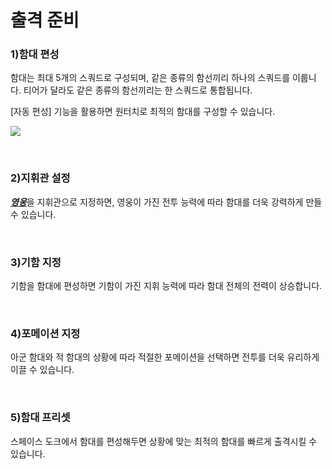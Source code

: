 # 출격 준비

### 1)함대 편성

 함대는 최대 5개의 스쿼드로 구성되며, 같은 종류의 함선끼리 하나의 스쿼드를 이룹니다. 티어가 달라도 같은 종류의 함선끼리는 한 스쿼드로 통합됩니다.

[자동 편성] 기능을 활용하면 원터치로 최적의 함대를 구성할 수 있습니다.

![](http://astrokings.s3.amazonaws.com/html/img/help/501_001fleetsetauto.jpg)

<br>

### 2)지휘관 설정

 [***<u>영웅</u>***](kor/300hero#영웅)을 지휘관으로 지정하면, 영웅이 가진 전투 능력에 따라 함대를 더욱 강력하게 만들 수 있습니다.

<br>

### 3)기함 지정

 기함을 함대에 편성하면 기함이 가진 지휘 능력에 따라 함대 전체의 전력이 상승합니다.

<br>

### 4)포메이션 지정

 아군 함대와 적 함대의 상황에 따라 적절한 포메이션을 선택하면 전투를 더욱 유리하게 이끌 수 있습니다.

<br>

### 5)함대 프리셋

 스페이스 도크에서 함대를 편성해두면 상황에 맞는 최적의 함대를 빠르게 출격시킬 수 있습니다.